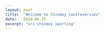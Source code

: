 ```yaml
---
layout: post
title:  "Welcome to Chinmoy controversies"
date:   2020-06-25
excerpt: "sri chinmoy sporting"
---
```

